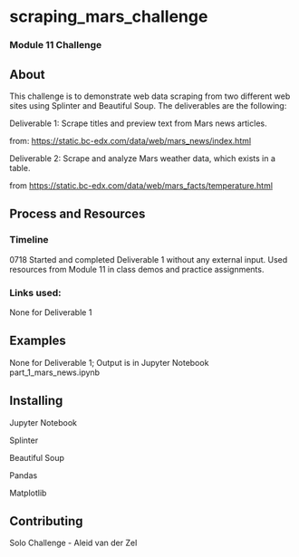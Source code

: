 # scraping_mars_challenge <br>
### Module 11 Challenge

## About
This challenge is to demonstrate web data scraping from two different web sites using Splinter and Beautiful Soup.  The deliverables are the following:

Deliverable 1: Scrape titles and preview text from Mars news articles.

from: https://static.bc-edx.com/data/web/mars_news/index.html 

Deliverable 2: Scrape and analyze Mars weather data, which exists in a table.

from https://static.bc-edx.com/data/web/mars_facts/temperature.html 

## Process and Resources

### Timeline

0718 Started and completed Deliverable 1 without any external input.  Used resources from Module 11 in class demos and practice assignments.

### Links used:

None for Deliverable 1

## Examples

None for Deliverable 1; Output is in Jupyter Notebook part_1_mars_news.ipynb

## Installing

Jupyter Notebook

Splinter

Beautiful Soup

Pandas

Matplotlib

## Contributing

Solo Challenge - Aleid van der Zel


